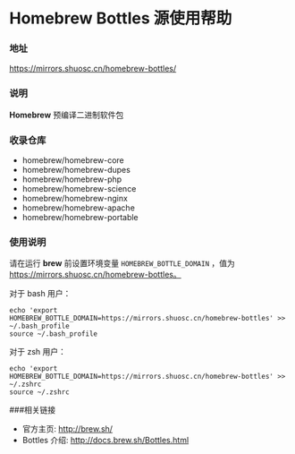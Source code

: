 #  Homebrew Bottles 源使用帮助 

###  地址 

https://mirrors.shuosc.cn/homebrew-bottles/

### 说明 

**Homebrew** 预编译二进制软件包

### 收录仓库 

  * homebrew/homebrew-core
  * homebrew/homebrew-dupes
  * homebrew/homebrew-php
  * homebrew/homebrew-science
  * homebrew/homebrew-nginx
  * homebrew/homebrew-apache
  * homebrew/homebrew-portable

### 使用说明 

请在运行 **brew** 前设置环境变量 ``HOMEBREW_BOTTLE_DOMAIN`` ，值为 https://mirrors.shuosc.cn/homebrew-bottles。

对于 bash 用户：

    echo 'export HOMEBREW_BOTTLE_DOMAIN=https://mirrors.shuosc.cn/homebrew-bottles' >> ~/.bash_profile
    source ~/.bash_profile

对于 zsh 用户：

    echo 'export HOMEBREW_BOTTLE_DOMAIN=https://mirrors.shuosc.cn/homebrew-bottles' >> ~/.zshrc
    source ~/.zshrc

###相关链接 


  * 官方主页: http://brew.sh/
  * Bottles 介绍: http://docs.brew.sh/Bottles.html